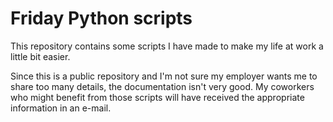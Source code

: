 # Friday Python scripts

This repository contains some scripts I have made to make my life at work a little bit easier.

Since this is a public repository and I'm not sure my employer wants me to share too many details, the documentation isn't very good. My coworkers who might benefit from those scripts will have received the appropriate information in an e-mail.
